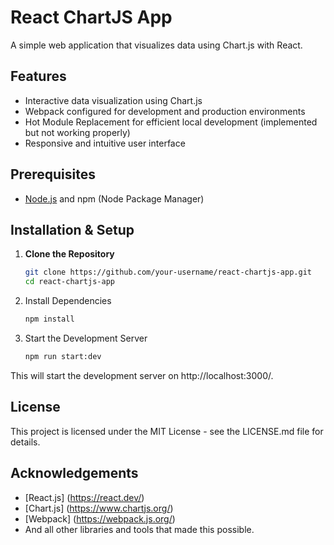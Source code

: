 # React ChartJS App

A simple web application that visualizes data using Chart.js with React.

## Features

- Interactive data visualization using Chart.js
- Webpack configured for development and production environments
- Hot Module Replacement for efficient local development (implemented but not working properly)
- Responsive and intuitive user interface

## Prerequisites

- [Node.js](https://nodejs.org/) and npm (Node Package Manager)

## Installation & Setup

1. **Clone the Repository**

   ```bash
   git clone https://github.com/your-username/react-chartjs-app.git
   cd react-chartjs-app
   
2. Install Dependencies

   ```bash
   npm install
3. Start the Development Server

   ```bash
   npm run start:dev

  This will start the development server on http://localhost:3000/.

  ## License
  This project is licensed under the MIT License - see the LICENSE.md file for details.

  ## Acknowledgements
  - [React.js] (https://react.dev/)
  - [Chart.js] (https://www.chartjs.org/)
  - [Webpack] (https://webpack.js.org/)
  - And all other libraries and tools that made this possible.

